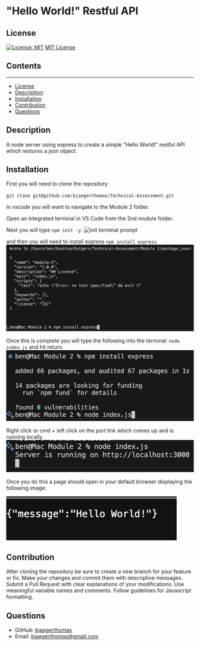 # "Hello World!" Restful API

  ## License
  
  [![License: MIT](https://img.shields.io/badge/License-MIT-yellow.svg)](https://opensource.org/licenses/MIT)
  [MIT License](https://opensource.org/licenses/MIT)

  ## Contents
  ---------

  - [License](#license)
  - [Description](#description)
  - [Installation](#installation)
  - [Contribution](#contribution)
  - [Questions](#questions)

  ## Description

  A node server using express to create a simple "Hello World!" restful API which resturns a json object.

  ## Installation

  First you will need to clone the repository

  `` git clone git@github.com:bjaegerthomas/Technical-Assessment.git ``

  In vscode you will want to navigate to the Module 2 folder.

  Open an integrated terminal in VS Code from the 2nd module folder.

  Next you will type  `` npm init -y ``. ![init terminal prompt](./assets/imgages/init.png)

  and then you will need to install express `` npm install express ``. ![express terminal prompt](./assets/images/express.png)

  Once this is complete you will type the following into the terminal: `` node index.js `` and hit return. ![initiating the server prompt](./assets/images/start.png)

  Right click or cmd + left click on the port link which comes up and is running locally. ![server is running](./assets/images/server.png)

  Once you do this a page should open in your default browser displaying the following image:

  ![Hello World!](./assets/images/hello.png)

  ## Contribution

  After cloning the repository be sure to create a new branch for your feature or fix.
  Make your changes and commit them with descriptive messages.
  Submit a Pull Request with clear explanations of your modifications.
  Use meaningful variable names and comments.
  Follow guidelines for Javascript formatting.

  ## Questions

  - GitHub: [bjaegerthomas](https://github.com/bjaegerthomas)
  - Email: bjaegerthomas@gmail.com